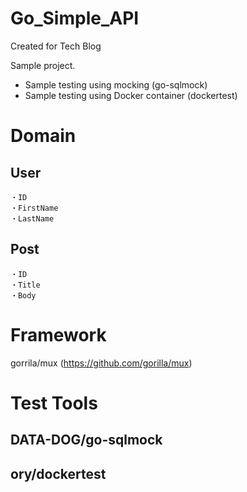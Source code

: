 # Go_Simple_API

Created for Tech Blog

Sample project.

- Sample testing using mocking (go-sqlmock)
- Sample testing using Docker container (dockertest)

# Domain

## User

    ・ID
    ・FirstName
    ・LastName

## Post

    ・ID
    ・Title
    ・Body

# Framework

gorrila/mux (https://github.com/gorilla/mux)

# Test Tools

## DATA-DOG/go-sqlmock

## ory/dockertest
